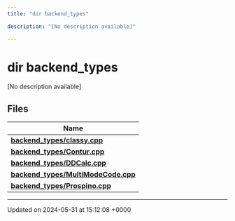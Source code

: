 ```yaml
---
title: "dir backend_types"

description: "[No description available]"

---
```


# dir backend_types

[No description available]

## Files

| Name           |
| -------------- |
| **[backend_types/classy.cpp](/documentation/code/files/classy_8cpp/#file-backend-types-classy-cpp)**  |
| **[backend_types/Contur.cpp](/documentation/code/files/contur_8cpp/#file-backend-types-contur-cpp)**  |
| **[backend_types/DDCalc.cpp](/documentation/code/files/ddcalc_8cpp/#file-backend-types-ddcalc-cpp)**  |
| **[backend_types/MultiModeCode.cpp](/documentation/code/files/multimodecode_8cpp/#file-backend-types-multimodecode-cpp)**  |
| **[backend_types/Prospino.cpp](/documentation/code/files/prospino_8cpp/#file-backend-types-prospino-cpp)**  |






-------------------------------

Updated on 2024-05-31 at 15:12:08 +0000
